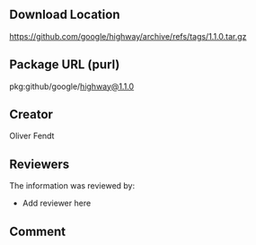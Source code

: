 ## Download Location

https://github.com/google/highway/archive/refs/tags/1.1.0.tar.gz

## Package URL (purl)

pkg:github/google/highway@1.1.0

## Creator

Oliver Fendt

## Reviewers

The information was reviewed by:

* Add reviewer here

## Comment

